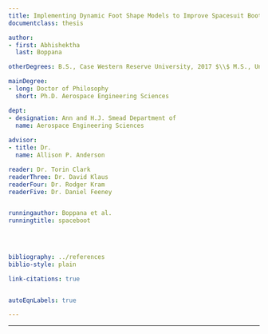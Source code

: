 ```yaml
---
title: Implementing Dynamic Foot Shape Models to Improve Spacesuit Boot Fit
documentclass: thesis

author:
- first: Abhishektha
  last: Boppana

otherDegrees: B.S., Case Western Reserve University, 2017 $\\$ M.S., University of Colorado Boulder, 2019

mainDegree:
- long: Doctor of Philosophy
  short: Ph.D. Aerospace Engineering Sciences

dept:
- designation: Ann and H.J. Smead Department of
  name: Aerospace Engineering Sciences
  
advisor:
- title: Dr.
  name: Allison P. Anderson

reader: Dr. Torin Clark
readerThree: Dr. David Klaus
readerFour: Dr. Rodger Kram
readerFive: Dr. Daniel Feeney


runningauthor: Boppana et al.
runningtitle: spaceboot


  
  
bibliography: ../references
biblio-style: plain

link-citations: true


autoEqnLabels: true

---
```
















---
